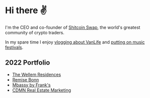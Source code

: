 # Hi there ✌️

I'm the CEO and co-founder of [Shitcoin Swap](https://www.shitcoinswap.com), the world's greatest community of crypto traders.

In my spare time I enjoy [vlogging about VanLife](https://youtube.com/@stefanbuhrmester) and [putting on music festivals](https://twitch.tv/opendjbooth).

## 2022 Portfolio

- [The Wellem Residences](https://www.thewellemresidences.com)
- [Remise Bonn](https://www.remise-bonn.de)
- [Mbassy by Frank's](https://www.mbassybyfranks.com)
- [CDMN Real Estate Marketing](https://cdmn.netlify.app)
